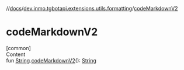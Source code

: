 //[docs](../../index.md)/[dev.inmo.tgbotapi.extensions.utils.formatting](index.md)/[codeMarkdownV2](code-markdown-v2.md)



# codeMarkdownV2  
[common]  
Content  
fun [String](https://kotlinlang.org/api/latest/jvm/stdlib/kotlin/-string/index.html).[codeMarkdownV2](code-markdown-v2.md)(): [String](https://kotlinlang.org/api/latest/jvm/stdlib/kotlin/-string/index.html)  



